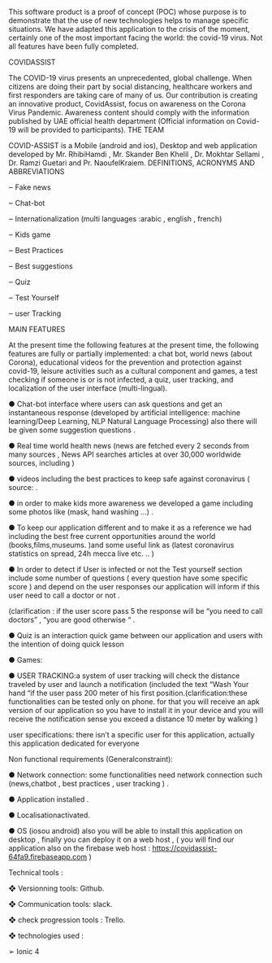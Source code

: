 This software product is a proof of concept (POC) whose purpose is to demonstrate that the use of new technologies helps to manage specific situations. We have adapted this application to the crisis of the moment, certainly one of the most important facing the world: the covid-19 virus. Not all features have been fully completed.


COVIDASSIST



The COVID-19 virus presents an unprecedented, global challenge. When citizens are doing their part by social distancing, healthcare workers and first responders are taking care of many of us. Our contribution is creating an innovative product, CovidAssist, focus on awareness on the Corona Virus Pandemic. Awareness content should comply with the information published by UAE official health department (Official information on Covid-19 will be provided to participants).
THE TEAM


COVID-ASSIST is a Mobile (android and ios), Desktop and web application   developed by Mr. RhibiHamdi , Mr. Skander Ben Khelil , Dr. Mokhtar Sellami , Dr. Ramzi Guetari and  Pr. NaoufelKraiem.
DEFINITIONS, ACRONYMS AND ABBREVIATIONS


‒	Fake news 


‒	Chat-bot


‒	Internationalization (multi languages :arabic , english , french)  


‒	Kids game 


‒	Best Practices 


‒	Best suggestions 


‒	Quiz 


‒	Test Yourself  


‒	user Tracking


MAIN FEATURES


At the present time the following features at the present time, the following features are fully or partially implemented: a chat bot, world news (about Corona), educational videos for the prevention and protection against covid-19, leisure activities such as a cultural component and games, a test checking if someone is or is not infected, a quiz, user tracking, and localization of the user interface (multi-lingual).
 

●	Chat-bot interface where users can ask questions and get an instantaneous response (developed by artificial intelligence:  machine learning/Deep Learning, NLP Natural Language Processing) also there will be given some suggestion questions .

	


●	Real time world health news (news are fetched every 2 seconds from many sources  , News API searches articles at over 30,000 worldwide sources, including ) 
 	 


●	videos including the best practices to keep safe against coronavirus ( source:  .


●	in order to make kids more awareness we developed a game including some photos like (mask, hand washing …)  .
 	 

●	To keep our application different and to make it as a reference we had including the best free current opportunities around the world (books,films,museums. )and some useful link as (latest coronavirus statistics on spread, 24h mecca live etc. .. ) 
 	 


●	In order to detect if User is infected or not the Test yourself section include some number of questions ( every question have some specific score ) and depend on the user responses our application will inform if this user  need to call a doctor or not . 



(clarification : if the user score pass 5 the response will be “you need to call doctors” , “you are good otherwise “ . 
 	 



●	Quiz is an interaction quick game between our application and users with the intention of doing quick lesson

 	 


●	Games: 
 	 



●	USER TRACKING:a system of user tracking will check the distance traveled by user and launch a notification (included the text “Wash Your hand “if the user pass 200 meter of his first position.(clarification:these functionalities can be tested only on phone. for that you will receive an apk version of our application so you have to install it in your device and you will receive the notification sense you exceed a distance 10 meter by walking   )  

	
 


user specifications: there isn’t a specific user for this application, actually this application dedicated for everyone 
		
		

Non functional requirements (Generalconstraint):


●	Network connection: some functionalities need network connection such (news,chatbot , best practices  , user tracking )  . 


●	Application installed .


●	Localisationactivated.


●	OS (iosou android) also you will be able to install this application on desktop , finally you can deploy it on a web 
host , ( you will find our application also on the firebase web host  : https://covidassist-64fa9.firebaseapp.com   ) 




Technical tools :


❖	Versionning tools: Github.


❖	Communication tools: slack.


❖	check progression tools : Trello.


❖	technologies used : 


➢	Ionic 4 






